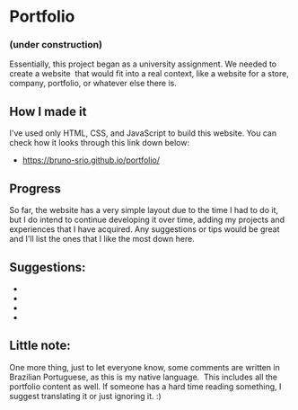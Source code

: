 # Portfolio
### (under construction)
Essentially, this project began as a university assignment. We needed to create a website 
that would fit into a real context, like a website for a store, company, portfolio, or whatever else there is.

## How I made it
I've used only HTML, CSS, and JavaScript to build this website.
You can check how it looks through this link down below:
- https://bruno-srio.github.io/portfolio/

## Progress
So far, the website has a very simple layout due to the time I had to do it,
but I do intend to continue developing it over time, adding my projects and experiences that I have acquired.
Any suggestions or tips would be great and I'll list the ones that I like the most down here.

## Suggestions:
- 
- 
- 
- 

## Little note:
One more thing, just to let everyone know, some comments are written in Brazilian Portuguese, as this is my native language. 
This includes all the portfolio content as well. If someone has a hard time reading something, I suggest translating it or just ignoring it. :)
